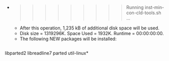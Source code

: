 * >>>>>>>>> Running inst-min-con-cld-tools.sh ...
  * After this operation, 1,235 kB of additional disk space will be used.
  * Disk size = 1319296K. Space Used = 1932K. Runtime = 00:00:00:00.
  * The following NEW packages will be installed:
  ```bash
libparted2 libreadline7 parted util-linux*
  ```
